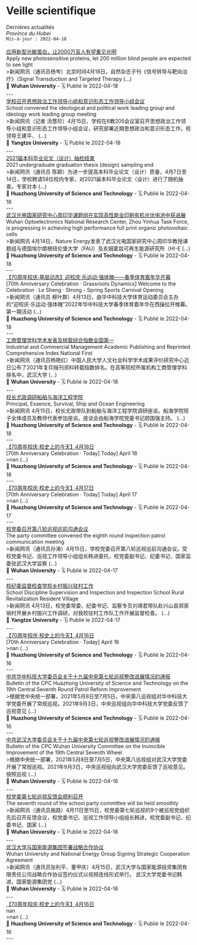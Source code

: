 # Veille scientifique
Dernières actualités </br> _Province du Hubei_ </br>`Mis-à-jour : 2022-04-18` </br>  
[应用新型光敏蛋白，让2000万盲人有望重见光明](http://news.whu.edu.cn/info/1015/66961.htm) </br> Apply new photosensitive proteins, let 200 million blind people are expected to see light </br>>新闻网讯（通讯员杨岑）北京时间4月18日，自然杂志子刊《信号转导与靶向治疗》（Signal Transduction and Targeted Therapy  (...) </br> 📍 **Wuhan University** - 🗓️  Publié le 2022-04-18 </br>   ---   </br> 
[学校召开思想政治工作领导小组和意识形态工作领导小组会议](http://news.yangtzeu.edu.cn/info/1003/30514.htm) </br> School convened the ideological and political work leading group and ideology work leading group meeting </br>>新闻网讯（记者 汤慧珍）4月15日，学校在6教205会议室召开思想政治工作领导小组和意识形态工作领导小组会议，研究部署近期思想政治和意识形态工作。校领导王建平、 (...) </br> 📍 **Yangtze University** - 🗓️  Publié le 2022-04-18 </br>   ---   </br> 
[2021届本科毕业论文（设计）抽检结束](http://news.hust.edu.cn/info/1003/44371.htm) </br> 2021 undergraduate graduation thesis (design) sampling end </br>>新闻网讯（通讯员 陈颖）为进一步提高本科毕业论文（设计）质量，4月7日至14日，学校聘请58位校内专家，对2021届本科毕业论文（设计）进行了随机抽查。专家对本 (...) </br> 📍 **Huazhong University of Science and Technology** - 🗓️  Publié le 2022-04-18 </br>   ---   </br> 
[武汉光电国家研究中心周印华课题组在实现高性能全印刷有机光伏电池中获进展](http://news.hust.edu.cn/info/1003/44372.htm) </br> Wuhan Optoelectronics National Research Center, Zhou Yinhua Task Force, is progressing in achieving high performance full print organic photovoltaic cells </br>>新闻网讯 4月14日，Nature Energy发表了武汉光电国家研究中心周印华教授课题组与德国埃尔朗根纽伦堡大学（FAU）及亥姆霍兹可再生能源研究所（HI-E (...) </br> 📍 **Huazhong University of Science and Technology** - 🗓️  Publié le 2022-04-18 </br>   ---   </br> 
[【70周年校庆·基层动态】迎校庆·乐运动·强体魄——春季体育嘉年华开幕](http://news.hust.edu.cn/info/1003/44375.htm) </br> [70th Anniversary Celebration · Grassroots Dynamics] Welcome to the Celebration · Le Sheng · Strong - Spring Sports Carnival Opening </br>>新闻网讯（通讯员 穆叶群）4月13日，由华中科技大学体育运动委员会主办的“迎校庆·乐运动·强体魄”2022年华中科技大学春季体育嘉年华在西操拉开帷幕。第一期活动 (...) </br> 📍 **Huazhong University of Science and Technology** - 🗓️  Publié le 2022-04-18 </br>   ---   </br> 
[工商管理学科学术发表及转载综合指数全国第一](http://news.whu.edu.cn/info/1015/66956.htm) </br> Industrial and Commercial Management Academic Publishing and Reprinted Comprehensive Index National First </br>>新闻网讯（通讯员杨艳红）中国人民大学人文社会科学学术成果评价研究中心近日公布了2021年复印报刊资料转载指数排名。在高等院校所属机构工商管理学科排名中，武汉大学 (...) </br> 📍 **Wuhan University** - 🗓️  Publié le 2022-04-18 </br>   ---   </br> 
[校长尤政调研船舶与海洋工程学院](http://news.hust.edu.cn/info/1002/44374.htm) </br> Principal, Essence, Survival, Ship and Ocean Engineering </br>>新闻网讯 4月15日，校长尤政带队到船舶与海洋工程学院调研座谈。船海学院班子全体成员及教师代表参加座谈。座谈会由船海学院党委书记顾国强主持。 (...) </br> 📍 **Huazhong University of Science and Technology** - 🗓️  Publié le 2022-04-18 </br>   ---   </br> 
[【70周年校庆·校史上的今天】4月18日](http://news.hust.edu.cn/info/1002/44370.htm) </br> [70th Anniversary Celebration · Today] Today] April 18 </br>>nan (...) </br> 📍 **Huazhong University of Science and Technology** - 🗓️  Publié le 2022-04-18 </br>   ---   </br> 
[【70周年校庆·校史上的今天】4月17日](http://news.hust.edu.cn/info/1002/44369.htm) </br> [70th Anniversary Celebration · Today] Today] April 17 </br>>nan (...) </br> 📍 **Huazhong University of Science and Technology** - 🗓️  Publié le 2022-04-17 </br>   ---   </br> 
[校党委召开第八轮巡视巡前沟通会议](http://news.whu.edu.cn/info/1002/66955.htm) </br> The party committee convened the eighth round inspection patrol communication meeting </br>>新闻网讯（通讯员孙涛）4月15日，学校党委召开第八轮巡视巡前沟通会议。受校党委书记、巡视工作领导小组组长韩进委托，校党委副书记、纪委书记、国家监委驻武汉大学监察 (...) </br> 📍 **Wuhan University** - 🗓️  Publié le 2022-04-17 </br>   ---   </br> 
[校纪委监督检查学校乡村振兴驻村工作](http://news.yangtzeu.edu.cn/info/1003/30510.htm) </br> School Discipline Supervision and Inspection and Inspection School Rural Revitalization Resident Village </br>>新闻网讯 4月13日，校党委常委、纪委书记、监察专员刘靖君带队赴兴山县郑家埫村开展乡村振兴工作调研，对我校驻村工作队工作开展监督检查。 (...) </br> 📍 **Yangtze University** - 🗓️  Publié le 2022-04-17 </br>   ---   </br> 
[【70周年校庆·校史上的今天】4月16日](http://news.hust.edu.cn/info/1002/44366.htm) </br> [70th Anniversary Celebration · Today] April 16 </br>>nan (...) </br> 📍 **Huazhong University of Science and Technology** - 🗓️  Publié le 2022-04-16 </br>   ---   </br> 
[中共华中科技大学委员会关于十九届中央第七轮巡视整改进展情况的通报](http://news.hust.edu.cn/info/1002/44368.htm) </br> Bulletin of the CPC Huazhong University of Science and Technology on the 19th Central Seventh Round Patrol Reform Improvement </br>>根据党中央统一部署，2021年5月8日至7月5日，中央第八巡视组对华中科技大学党委开展了常规巡视。2021年9月3日，中央巡视组向华中科技大学党委反馈了巡视意见 (...) </br> 📍 **Huazhong University of Science and Technology** - 🗓️  Publié le 2022-04-16 </br>   ---   </br> 
[中共武汉大学委员会关于十九届中央第七轮巡视整改进展情况的通报](http://news.whu.edu.cn/info/1002/66954.htm) </br> Bulletin of the CPC Wuhan University Committee on the Invincible Improvement of the 19th Central Seventh Wheel </br>>根据中央统一部署，2021年5月8日至7月5日，中央第八巡视组对武汉大学党委开展了常规巡视。2021年9月3日，中央巡视组向武汉大学党委反馈了巡视意见。按照巡视 (...) </br> 📍 **Wuhan University** - 🗓️  Publié le 2022-04-16 </br>   ---   </br> 
[校党委第七轮巡视反馈会顺利召开](http://news.whu.edu.cn/info/1002/66952.htm) </br> The seventh round of the school party committee will be held smoothly </br>>新闻网讯（通讯员施路）4月11日至15日，校党委第七轮巡视的9个被巡视党组织先后召开反馈会议，校党委书记、巡视工作领导小组组长韩进，校党委副书记、纪委书记、国家 (...) </br> 📍 **Wuhan University** - 🗓️  Publié le 2022-04-16 </br>   ---   </br> 
[武汉大学与国家能源集团签署战略合作协议](http://news.whu.edu.cn/info/1002/66953.htm) </br> Wuhan University and National Energy Group Signing Strategic Cooperation Agreement </br>>新闻网讯（通讯员张利平、董甲庆）4月15日，武汉大学与国家能源投资集团有限责任公司战略合作协议签约仪式以视频连线形式举行。 武汉大学党委书记韩进，国家能源集团党 (...) </br> 📍 **Wuhan University** - 🗓️  Publié le 2022-04-16 </br>   ---   </br> 
[【70周年校庆·校史上的今天】4月16日](info/1002/44366.htm) </br> nan </br>>nan (...) </br> 📍 **Huazhong University of Science and Technology** - 🗓️  Publié le 2022-04-16 </br>   ---   </br> 
